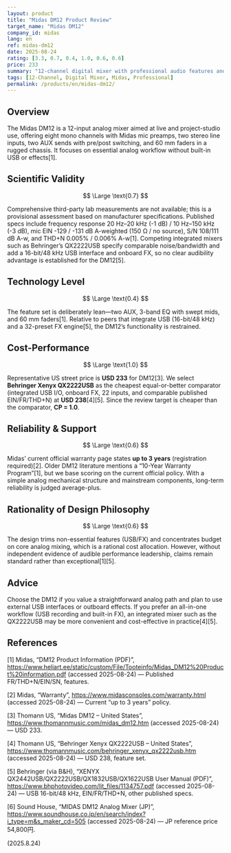 ```yaml
---
layout: product
title: "Midas DM12 Product Review"
target_name: "Midas DM12"
company_id: midas
lang: en
ref: midas-dm12
date: 2025-08-24
rating: [3.3, 0.7, 0.4, 1.0, 0.6, 0.6]
price: 233
summary: "12-channel digital mixer with professional audio features and usability, though measurement data is limited"
tags: [12-Channel, Digital Mixer, Midas, Professional]
permalink: /products/en/midas-dm12/
---
```

## Overview

The Midas DM12 is a 12-input analog mixer aimed at live and project-studio use, offering eight mono channels with Midas mic preamps, two stereo line inputs, two AUX sends with pre/post switching, and 60 mm faders in a rugged chassis. It focuses on essential analog workflow without built-in USB or effects[1].

## Scientific Validity

$$ \Large \text{0.7} $$

Comprehensive third-party lab measurements are not available; this is a provisional assessment based on manufacturer specifications. Published specs include frequency response 20 Hz–20 kHz (-1 dB) / 10 Hz–150 kHz (-3 dB), mic EIN -129 / -131 dB A-weighted (150 Ω / no source), S/N 108/111 dB A-w, and THD+N 0.005% / 0.006% A-w[1]. Competing integrated mixers such as Behringer’s QX2222USB specify comparable noise/bandwidth and add a 16-bit/48 kHz USB interface and onboard FX, so no clear audibility advantage is established for the DM12[5].

## Technology Level

$$ \Large \text{0.4} $$

The feature set is deliberately lean—two AUX, 3-band EQ with swept mids, and 60 mm faders[1]. Relative to peers that integrate USB (16-bit/48 kHz) and a 32-preset FX engine[5], the DM12’s functionality is restrained.

## Cost-Performance

$$ \Large \text{1.0} $$

Representative US street price is **USD 233** for DM12[3]. We select **Behringer Xenyx QX2222USB** as the cheapest equal-or-better comparator (integrated USB I/O, onboard FX, 22 inputs, and comparable published EIN/FR/THD+N) at **USD 238**[4][5]. Since the review target is cheaper than the comparator, **CP = 1.0**.

## Reliability & Support

$$ \Large \text{0.6} $$

Midas’ current official warranty page states **up to 3 years** (registration required)[2]. Older DM12 literature mentions a “10-Year Warranty Program”[1], but we base scoring on the current official policy. With a simple analog mechanical structure and mainstream components, long-term reliability is judged average-plus.

## Rationality of Design Philosophy

$$ \Large \text{0.6} $$

The design trims non-essential features (USB/FX) and concentrates budget on core analog mixing, which is a rational cost allocation. However, without independent evidence of audible performance leadership, claims remain standard rather than exceptional[1][5].

## Advice

Choose the DM12 if you value a straightforward analog path and plan to use external USB interfaces or outboard effects. If you prefer an all-in-one workflow (USB recording and built-in FX), an integrated mixer such as the QX2222USB may be more convenient and cost-effective in practice[4][5].

## References

[1] Midas, “DM12 Product Information (PDF)”, https://www.heliart.ee/static/custom/File/Tooteinfo/Midas_DM12%20Product%20information.pdf (accessed 2025-08-24) — Published FR/THD+N/EIN/SN, features.

[2] Midas, “Warranty”, https://www.midasconsoles.com/warranty.html (accessed 2025-08-24) — Current “up to 3 years” policy.

[3] Thomann US, “Midas DM12 – United States”, https://www.thomannmusic.com/midas_dm12.htm (accessed 2025-08-24) — USD 233.

[4] Thomann US, “Behringer Xenyx QX2222USB – United States”, https://www.thomannmusic.com/behringer_xenyx_qx2222usb.htm (accessed 2025-08-24) — USD 238, feature set.

[5] Behringer (via B&H), “XENYX QX2442USB/QX2222USB/QX1832USB/QX1622USB User Manual (PDF)”, https://www.bhphotovideo.com/lit_files/1134757.pdf (accessed 2025-08-24) — USB 16-bit/48 kHz, EIN/FR/THD+N, other published specs.

[6] Sound House, “MIDAS DM12 Analog Mixer (JP)”, https://www.soundhouse.co.jp/en/search/index?i_type=m&s_maker_cd=505 (accessed 2025-08-24) — JP reference price 54,800円.

(2025.8.24)

